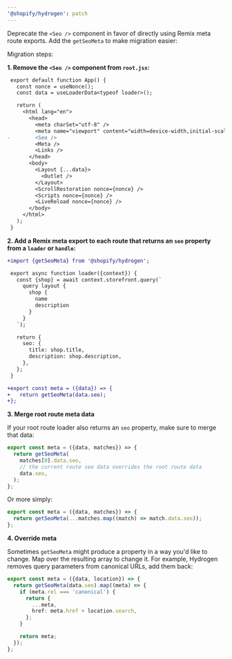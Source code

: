 ```yaml
---
'@shopify/hydrogen': patch
---
```


Deprecate the `<Seo />` component in favor of directly using Remix meta route exports. Add the `getSeoMeta` to make migration easier:

Migration steps:

**1. Remove the `<Seo />` component from `root.jsx`:**

```diff
 export default function App() {
   const nonce = useNonce();
   const data = useLoaderData<typeof loader>();

   return (
     <html lang="en">
       <head>
         <meta charSet="utf-8" />
         <meta name="viewport" content="width=device-width,initial-scale=1" />
-        <Seo />
         <Meta />
         <Links />
       </head>
       <body>
         <Layout {...data}>
           <Outlet />
         </Layout>
         <ScrollRestoration nonce={nonce} />
         <Scripts nonce={nonce} />
         <LiveReload nonce={nonce} />
       </body>
     </html>
   );
 }

```

**2. Add a Remix meta export to each route that returns an `seo` property from a `loader` or `handle`:**

```diff
+import {getSeoMeta} from '@shopify/hydrogen';

 export async function loader({context}) {
   const {shop} = await context.storefront.query(`
     query layout {
       shop {
         name
         description
       }
     }
   `);

   return {
     seo: {
       title: shop.title,
       description: shop.description,
     },
   };
 }

+export const meta = ({data}) => {
+   return getSeoMeta(data.seo);
+};
```

**3. Merge root route meta data**

If your root route loader also returns an `seo` property, make sure to merge that data:

```ts
export const meta = ({data, matches}) => {
  return getSeoMeta(
    matches[0].data.seo,
    // the current route seo data overrides the root route data
    data.seo,
  );
};
```

Or more simply:

```ts
export const meta = ({data, matches}) => {
  return getSeoMeta(...matches.map((match) => match.data.seo));
};
```

**4. Override meta**

Sometimes `getSeoMeta` might produce a property in a way you'd like to change. Map over the resulting array to change it. For example, Hydrogen removes query parameters from canonical URLs, add them back:

```ts
export const meta = ({data, location}) => {
  return getSeoMeta(data.seo).map((meta) => {
    if (meta.rel === 'canonical') {
      return {
        ...meta,
        href: meta.href + location.search,
      };
    }

    return meta;
  });
};
```
